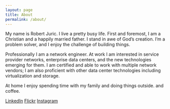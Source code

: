 ```yaml
---
layout: page
title: About
permalink: /about/
---
```


My name is Robert Juric. I live a pretty busy life. First and foremost, I am a Christian and a happily married father. I stand in awe of God’s creation. I’m a problem solver, and I enjoy the challenge of building things.

Professionally I am a network engineer. At work I am interested in service provider networks, enterprise data centers, and the new technologies emerging for them. I am certified and able to work with multiple network vendors; I am also proficient with other data center technologies including virtualization and storage.

At home I enjoy spending time with my family and doing things outside. and coffee.

[LinkedIn](http://www.linkedin.com/in/robert-juric)
[Flickr](https://www.flickr.com/photos/robertjuric/)
[Instagram](https://www.instagram.com/robertjuric/)